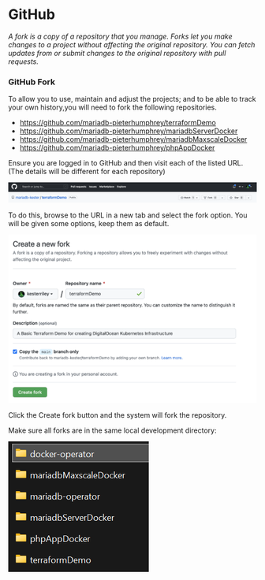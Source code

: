 # GitHub

_A fork is a copy of a repository that you manage. Forks let you make changes to a project without affecting the
original repository. You can fetch updates from or submit changes to the original repository with pull requests._

### GitHub Fork

To allow you to use, maintain and adjust the projects; and to be able to track your own history,you will need to fork
the following repositories.

- https://github.com/mariadb-pieterhumphrey/terraformDemo
- https://github.com/mariadb-pieterhumphrey/mariadbServerDocker
- https://github.com/mariadb-pieterhumphrey/mariadbMaxscaleDocker
- https://github.com/mariadb-pieterhumphrey/phpAppDocker

Ensure you are logged in to GitHub and then visit each of the listed URL. (The details will be different for each
repository)

![GitHub Fork](../../images/github/GH_fork.png)

To do this, browse to the URL in a new tab and select the fork option. You will be given some options, keep them as
default.

![GitHub Create Fork](../../images/github/GH_create_fork.png)

Click the Create fork button and the system will fork the repository.

Make sure all forks are in the same local development directory:

![GitHub Create Fork](../../images/github/dir-structure.png)
